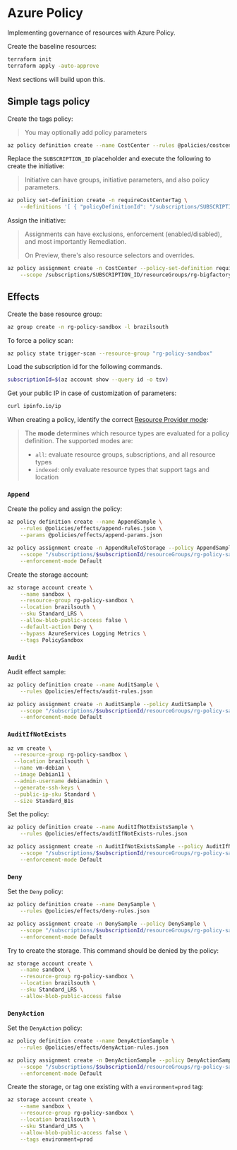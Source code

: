 # Azure Policy

Implementing governance of resources with Azure Policy.

Create the baseline resources:

```sh
terraform init
terraform apply -auto-approve
```

Next sections will build upon this.

## Simple tags policy

Create the tags policy:

> You may optionally add policy parameters

```sh
az policy definition create --name CostCenter --rules @policies/costcenter/rules.json
```

Replace the `SUBSCRIPTION_ID` placeholder and execute the following to create the initiative:

> Initiative can have groups, initiative parameters, and also policy parameters.

```sh
az policy set-definition create -n requireCostCenterTag \
    --definitions '[ { "policyDefinitionId": "/subscriptions/SUBSCRIPTION_ID/providers/Microsoft.Authorization/policyDefinitions/CostCenter" } ]'
```

Assign the initiative:

> Assignments can have exclusions, enforcement (enabled/disabled), and most importantly Remediation.
> 
> On Preview, there's also resource selectors and overrides.

```sh
az policy assignment create -n CostCenter --policy-set-definition requireCostCenterTag \
    --scope /subscriptions/SUBSCRIPTION_ID/resourceGroups/rg-bigfactory
```

## Effects

Create the base resource group:

```sh
az group create -n rg-policy-sandbox -l brazilsouth
```

To force a policy scan:

```sh
az policy state trigger-scan --resource-group "rg-policy-sandbox"
```

Load the subscription id for the following commands.

```sh
subscriptionId=$(az account show --query id -o tsv)
```

Get your public IP in case of customization of parameters:

```sh
curl ipinfo.io/ip
```

When creating a policy, identify the correct [Resource Provider mode][1]:

> The **mode** determines which resource types are evaluated for a policy definition. The supported modes are:
> 
> - `all`: evaluate resource groups, subscriptions, and all resource types
> - `indexed`: only evaluate resource types that support tags and location


### `Append`

Create the policy and assign the policy:

```sh
az policy definition create --name AppendSample \
    --rules @policies/effects/append-rules.json \
    --params @policies/effects/append-params.json

az policy assignment create -n AppendRuleToStorage --policy AppendSample \
    --scope "/subscriptions/$subscriptionId/resourceGroups/rg-policy-sandbox" \
    --enforcement-mode Default
```

Create the storage account:

```sh
az storage account create \
    --name sandbox \
    --resource-group rg-policy-sandbox \
    --location brazilsouth \
    --sku Standard_LRS \
    --allow-blob-public-access false \
    --default-action Deny \
    --bypass AzureServices Logging Metrics \
    --tags PolicySandbox
```

### `Audit`

Audit effect sample:

```sh
az policy definition create --name AuditSample \
    --rules @policies/effects/audit-rules.json

az policy assignment create -n AuditSample --policy AuditSample \
    --scope "/subscriptions/$subscriptionId/resourceGroups/rg-policy-sandbox" \
    --enforcement-mode Default
```

### `AuditIfNotExists`

```sh
az vm create \
  --resource-group rg-policy-sandbox \
  --location brazilsouth \
  --name vm-debian \
  --image Debian11 \
  --admin-username debianadmin \
  --generate-ssh-keys \
  --public-ip-sku Standard \
  --size Standard_B1s
```

Set the policy:

```sh
az policy definition create --name AuditIfNotExistsSample \
    --rules @policies/effects/auditIfNotExists-rules.json

az policy assignment create -n AuditIfNotExistsSample --policy AuditIfNotExistsSample \
    --scope "/subscriptions/$subscriptionId/resourceGroups/rg-policy-sandbox" \
    --enforcement-mode Default
```

### `Deny`

Set the `Deny` policy:

```sh
az policy definition create --name DenySample \
    --rules @policies/effects/deny-rules.json

az policy assignment create -n DenySample --policy DenySample \
    --scope "/subscriptions/$subscriptionId/resourceGroups/rg-policy-sandbox" \
    --enforcement-mode Default
```

Try to create the storage. This command should be denied by the policy:

```sh
az storage account create \
    --name sandbox \
    --resource-group rg-policy-sandbox \
    --location brazilsouth \
    --sku Standard_LRS \
    --allow-blob-public-access false
```

### `DenyAction`

Set the `DenyAction` policy:

```sh
az policy definition create --name DenyActionSample \
    --rules @policies/effects/denyAction-rules.json

az policy assignment create -n DenyActionSample --policy DenyActionSample \
    --scope "/subscriptions/$subscriptionId/resourceGroups/rg-policy-sandbox" \
    --enforcement-mode Default
```

Create the storage, or tag one existing with a `environment=prod` tag:

```sh
az storage account create \
    --name sandbox \
    --resource-group rg-policy-sandbox \
    --location brazilsouth \
    --sku Standard_LRS \
    --allow-blob-public-access false \
    --tags environment=prod
```


[1]: https://learn.microsoft.com/en-us/azure/governance/policy/concepts/definition-structure#resource-manager-modes
